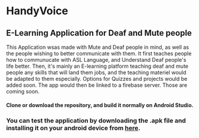 # HandyVoice
## E-Learning Application for Deaf and Mute people
This Application wsas made with Mute and Deaf people in mind, as well as the people wishing to better communicate with them.
It first teaches people how to communucate with ASL Language, and Understand Deaf people's life better.
Then, it's mainly an E-learning platform teaching deaf and mute people any skills that will land them jobs, and the teaching materiel would be adapted to them especially.
Options for Quizzes and projects would be added soon. The app would then be linked to a firebase server. Those are coming soon.
#### Clone or download the repository, and build it normally on Android Studio.
### You can test the application by downloading the .apk file and installing it on your android device from [here](https://drive.google.com/open?id=1dA4aYw0KaF1BLiN4sDYCEOkDmuFu64As).
